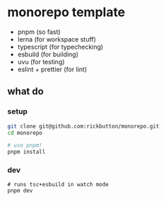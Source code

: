 # monorepo template

-   pnpm (so fast)
-   lerna (for workspace stuff)
-   typescript (for typechecking)
-   esbuild (for building)
-   uvu (for testing)
-   eslint + prettier (for lint)

## what do

### setup

```bash
git clone git@github.com:rickbutton/monorepo.git
cd monorepo

# use pnpm!
pnpm install
```

### dev

```
# runs tsc+esbuild in watch mode
pnpm dev
```
